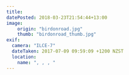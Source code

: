 ```yaml
---
title: 
datePosted: 2018-03-23T21:54:44+13:00
image: 
    origin: "birdonroad.jpg"
    thumb: "birdonroad_thumb.jpg"
exif:
  camera: "ILCE-7"
  dateTaken: 2017-07-09 09:59:09 +1200 NZST
  location:
    name: ", , , "
---
```



	